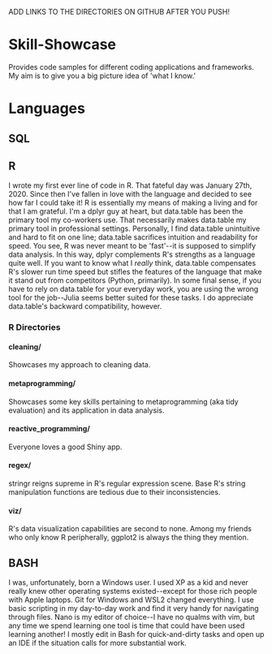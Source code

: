 ADD LINKS TO THE DIRECTORIES ON GITHUB AFTER YOU PUSH!

# Skill-Showcase
Provides code samples for different coding applications and frameworks. My aim is to give you a big picture idea of 'what I know.'

# Languages

## SQL







## R
I wrote my first ever line of code in R. That fateful day was January 27th, 2020. Since then I've fallen in love with the language and decided to see how far I could take it! R is essentially my means of making a living and for that I am grateful. I'm a dplyr guy at heart, but data.table has been the primary tool my co-workers use. That necessarily makes data.table my primary tool in professional settings. Personally, I find data.table unintuitive and hard to fit on one line; data.table sacrifices intuition and readability for speed. You see, R was never meant to be 'fast'--it is supposed to simplify data analysis. In this way, dplyr complements R's strengths as a language quite well. If you want to know what I *really* think, data.table compensates R's slower run time speed but stifles the features of the language that make it stand out from competitors (Python, primarily). In some final sense, if you have to rely on data.table for your everyday work, you are using the wrong tool for the job--Julia seems better suited for these tasks. I do appreciate data.table's backward compatibility, however.

### R Directories

#### cleaning/
Showcases my approach to cleaning data.

#### metaprogramming/
Showcases some key skills pertaining to metaprogramming (aka tidy evaluation) and its application in data analysis.

#### reactive_programming/
Everyone loves a good Shiny app.

#### regex/
stringr reigns supreme in R's regular expression scene. Base R's string manipulation functions are tedious due to their inconsistencies.

#### viz/
R's data visualization capabilities are second to none. Among my friends who only know R peripherally, ggplot2 is always the thing they mention.


## BASH
I was, unfortunately, born a Windows user. I used XP as a kid and never really knew other operating systems existed--except for those rich people with Apple laptops. Git for Windows and WSL2 changed everything. I use basic scripting in my day-to-day work and find it very handy for navigating through files. Nano is my editor of choice--I have no qualms with vim, but any time we spend learning one tool is time that could have been used learning another! I mostly edit in Bash for quick-and-dirty tasks and open up an IDE if the situation calls for more substantial work.
